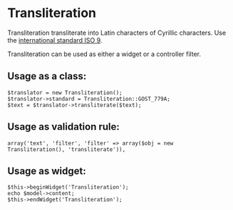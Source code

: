 Transliteration
=======================

Transliteration transliterate into Latin characters of Cyrillic characters.
Use the [international standard ISO 9](http://en.wikipedia.org/wiki/ISO_9).

Transliteration can be used as either a widget or a controller filter.

Usage as a class:
------------
~~~
$translator = new Transliteration();
$translator->standard = Transliteration::GOST_779A;
$text = $translator->transliterate($text);
~~~

Usage as validation rule:
------------
~~~
array('text', 'filter', 'filter' => array($obj = new Transliteration(), 'transliterate')),
~~~


Usage as widget:
------------
~~~
$this->beginWidget('Transliteration');
echo $model->content;
$this->endWidget('Transliteration');
~~~
